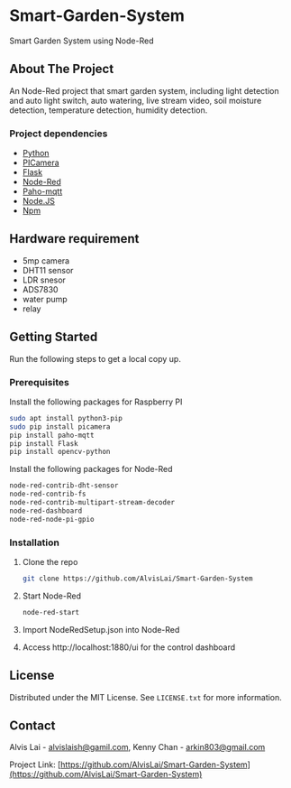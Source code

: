 # Smart-Garden-System
Smart Garden System using Node-Red

## About The Project
An Node-Red project that smart garden system, including 
light detection and auto light switch, 
auto watering, 
live stream video, 
soil moisture detection,
temperature detection,
humidity detection.


### Project dependencies

* [Python](https://www.python.org/)
* [PICamera](https://picamera.readthedocs.io/)
* [Flask](https://flask.palletsprojects.com/)
* [Node-Red](https://nodered.org/)
* [Paho-mqtt](https://pypi.org/project/paho-mqtt/)
* [Node.JS](https://nodejs.org/en/)
* [Npm](https://www.npmjs.com/)
	
## Hardware requirement

* 5mp camera
* DHT11 sensor
* LDR snesor
* ADS7830
* water pump
* relay
	

## Getting Started
Run the following steps to get a local copy up.

### Prerequisites

Install the following packages for Raspberry PI
  ```sh
  sudo apt install python3-pip
  sudo pip install picamera
  pip install paho-mqtt
  pip install Flask
  pip install opencv-python
  ```

Install the following packages for Node-Red
```sh
node-red-contrib-dht-sensor
node-red-contrib-fs
node-red-contrib-multipart-stream-decoder
node-red-dashboard
node-red-node-pi-gpio
```

### Installation
1. Clone the repo
   ```sh
   git clone https://github.com/AlvisLai/Smart-Garden-System
   ```
2. Start Node-Red
   ```sh
   node-red-start
   ```
3. Import NodeRedSetup.json into Node-Red

4. Access http://localhost:1880/ui for the control dashboard
<!-- LICENSE -->
## License

Distributed under the MIT License. See `LICENSE.txt` for more information.


<!-- CONTACT -->
## Contact

Alvis Lai - alvislaish@gamil.com, 
Kenny Chan - arkin803@gmail.com

Project Link: [https://github.com/AlvisLai/Smart-Garden-System](https://github.com/AlvisLai/Smart-Garden-System)

   
   
   
   
   
   
   
   